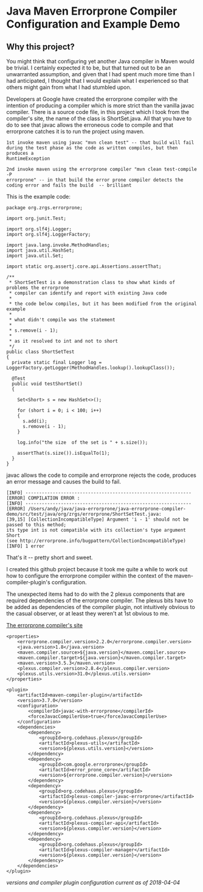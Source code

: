 Java Maven Errorprone Compiler Configuration and Example Demo
=============================================================

Why this project?
-----------------

You might think that configuring yet another Java compiler in Maven
would be trivial. I certainly expected it to be, but that turned out to
be an unwarranted assumption, and given that I had spent much more time
than I had anticipated, I thought that I would explain what I
experienced so that others might gain from what I had stumbled upon.

Developers at Google have created the errorprone compiler with the
intention of producing a compiler which is more strict than the vanilla
javac compiler. There is a source code file, in this project which I
took from the compiler's site, the name of the class is ShortSet.java.
All that you have to do to see that javac allows the erroneous code to
compile and that errorprone catches it is to run the project using maven.

    1st invoke maven using javac "mvn clean test" -- that build will fail 
    during the test phase as the code as written compiles, but then produces a
    RuntimeException

    2nd invoke maven using the errorprone compiler "mvn clean test-compile -P
    errorprone" -- in that build the error prone compiler detects the
    coding error and fails the build  -- brilliant


This is the example code:

    package org.zrgs.errorprone;

    import org.junit.Test;

    import org.slf4j.Logger;
    import org.slf4j.LoggerFactory;

    import java.lang.invoke.MethodHandles;
    import java.util.HashSet;
    import java.util.Set;

    import static org.assertj.core.api.Assertions.assertThat;

    /**
     * ShortSetTest is a demonstration class to show what kinds of problems the errorprone
     * compiler can identify and report with existing Java code
     *
     * the code below compiles, but it has been modified from the original example
     *
     * what didn't compile was the statement
     *
     * s.remove(i - 1);
     *
     * as it resolved to int and not to short
     */
    public class ShortSetTest
    {
      private static final Logger log = LoggerFactory.getLogger(MethodHandles.lookup().lookupClass());

      @Test
      public void testShortSet()
      {

        Set<Short> s = new HashSet<>();

        for (short i = 0; i < 100; i++)
        {
          s.add(i);
          s.remove(i - 1);
        }

        log.info("the size  of the set is " + s.size());

        assertThat(s.size()).isEqualTo(1);
      }
    }

javac allows the code to compile and errorprone rejects the code,
produces an error message and causes the build to fail.

    [INFO] -------------------------------------------------------------
    [ERROR] COMPILATION ERROR : 
    [INFO] -------------------------------------------------------------
    [ERROR] /Users/andy/java/java-errorprone/java-errorprone-compiler-demo/src/test/java/org/zrgs/errorprone/ShortSetTest.java:
    [39,15] [CollectionIncompatibleType] Argument 'i - 1' should not be passed to this method; 
    its type int is not compatible with its collection's type argument Short
    (see http://errorprone.info/bugpattern/CollectionIncompatibleType)
    [INFO] 1 error

That's it -- pretty short and sweet.

I created this github project because it took me quite a while to work
out how to configure the errorprone compiler within the context of the
maven-compiler-plugin's configuration.

The unexpected items had to do with the 2 plexus components that are
required dependencies of the errorprone compiler. The plexus bits have
to be added as dependencies of the compiler plugin, not intuitively
obvious to the casual observer, or at least they weren't at 1st obvious
to me.

[The errorprone compiler's site](http://errorprone.info/)

    <properties>
        <errorprone.compiler.version>2.2.0</errorprone.compiler.version>
        <java.version>1.8</java.version>
        <maven.compiler.source>${java.version}</maven.compiler.source>
        <maven.compiler.target>${java.version}</maven.compiler.target>
        <maven.version>3.5.3</maven.version>
        <plexus.compiler.version>2.8.4</plexus.compiler.version>
        <plexus.utils.version>31.0</plexus.utils.version>
    </properties>

    <plugin>
        <artifactId>maven-compiler-plugin</artifactId>
        <version>3.7.0</version>
        <configuration>
            <compilerId>javac-with-errorprone</compilerId>
            <forceJavacCompilerUse>true</forceJavacCompilerUse>
        </configuration>
        <dependencies>
            <dependency>
                <groupId>org.codehaus.plexus</groupId>
                <artifactId>plexus-utils</artifactId>
                <version>${plexus.utils.version}</version>
            </dependency>
            <dependency>
                <groupId>com.google.errorprone</groupId>
                <artifactId>error_prone_core</artifactId>
                <version>${errorprone.compiler.version}</version>
            </dependency>
            <dependency>
                <groupId>org.codehaus.plexus</groupId>
                <artifactId>plexus-compiler-javac-errorprone</artifactId>
                <version>${plexus.compiler.version}</version>
            </dependency>
            <dependency>
                <groupId>org.codehaus.plexus</groupId>
                <artifactId>plexus-compiler-api</artifactId>
                <version>${plexus.compiler.version}</version>
            </dependency>
            <dependency>
                <groupId>org.codehaus.plexus</groupId>
                <artifactId>plexus-compiler-manager</artifactId>
                <version>${plexus.compiler.version}</version>
            </dependency>
        </dependencies>
    </plugin>

*versions and compiler plugin configuration current as of 2018-04-04*
